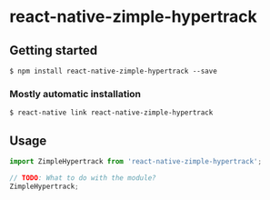 # react-native-zimple-hypertrack

## Getting started

`$ npm install react-native-zimple-hypertrack --save`

### Mostly automatic installation

`$ react-native link react-native-zimple-hypertrack`

## Usage
```javascript
import ZimpleHypertrack from 'react-native-zimple-hypertrack';

// TODO: What to do with the module?
ZimpleHypertrack;
```
